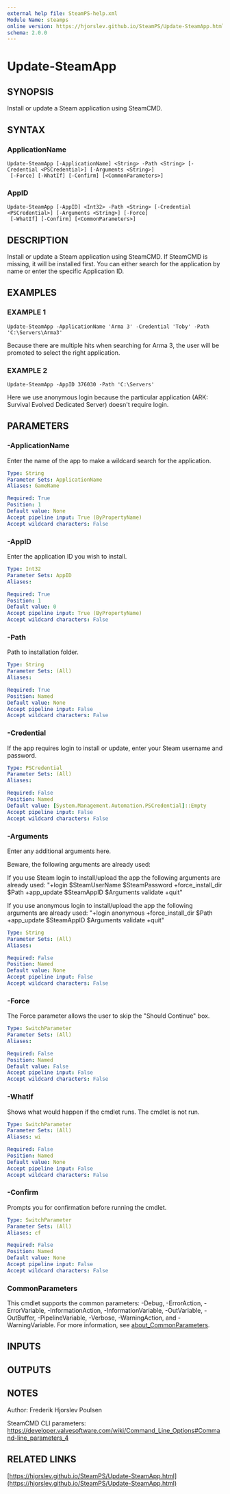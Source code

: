 ```yaml
---
external help file: SteamPS-help.xml
Module Name: steamps
online version: https://hjorslev.github.io/SteamPS/Update-SteamApp.html
schema: 2.0.0
---
```


# Update-SteamApp

## SYNOPSIS
Install or update a Steam application using SteamCMD.

## SYNTAX

### ApplicationName
```
Update-SteamApp [-ApplicationName] <String> -Path <String> [-Credential <PSCredential>] [-Arguments <String>]
 [-Force] [-WhatIf] [-Confirm] [<CommonParameters>]
```

### AppID
```
Update-SteamApp [-AppID] <Int32> -Path <String> [-Credential <PSCredential>] [-Arguments <String>] [-Force]
 [-WhatIf] [-Confirm] [<CommonParameters>]
```

## DESCRIPTION
Install or update a Steam application using SteamCMD.
If SteamCMD is missing, it will be installed first.
You can either search for the application by name or enter the specific Application ID.

## EXAMPLES

### EXAMPLE 1
```
Update-SteamApp -ApplicationName 'Arma 3' -Credential 'Toby' -Path 'C:\Servers\Arma3'
```

Because there are multiple hits when searching for Arma 3, the user will be promoted to select the right application.

### EXAMPLE 2
```
Update-SteamApp -AppID 376030 -Path 'C:\Servers'
```

Here we use anonymous login because the particular application (ARK: Survival Evolved Dedicated Server) doesn't require login.

## PARAMETERS

### -ApplicationName
Enter the name of the app to make a wildcard search for the application.

```yaml
Type: String
Parameter Sets: ApplicationName
Aliases: GameName

Required: True
Position: 1
Default value: None
Accept pipeline input: True (ByPropertyName)
Accept wildcard characters: False
```

### -AppID
Enter the application ID you wish to install.

```yaml
Type: Int32
Parameter Sets: AppID
Aliases:

Required: True
Position: 1
Default value: 0
Accept pipeline input: True (ByPropertyName)
Accept wildcard characters: False
```

### -Path
Path to installation folder.

```yaml
Type: String
Parameter Sets: (All)
Aliases:

Required: True
Position: Named
Default value: None
Accept pipeline input: False
Accept wildcard characters: False
```

### -Credential
If the app requires login to install or update, enter your Steam username and password.

```yaml
Type: PSCredential
Parameter Sets: (All)
Aliases:

Required: False
Position: Named
Default value: [System.Management.Automation.PSCredential]::Empty
Accept pipeline input: False
Accept wildcard characters: False
```

### -Arguments
Enter any additional arguments here.

Beware, the following arguments are already used:

If you use Steam login to install/upload the app the following arguments are already used: "+login $SteamUserName $SteamPassword +force_install_dir $Path +app_update $SteamAppID $Arguments validate +quit"

If you use anonymous login to install/upload the app the following arguments are already used: "+login anonymous +force_install_dir $Path +app_update $SteamAppID $Arguments validate +quit"

```yaml
Type: String
Parameter Sets: (All)
Aliases:

Required: False
Position: Named
Default value: None
Accept pipeline input: False
Accept wildcard characters: False
```

### -Force
The Force parameter allows the user to skip the "Should Continue" box.

```yaml
Type: SwitchParameter
Parameter Sets: (All)
Aliases:

Required: False
Position: Named
Default value: False
Accept pipeline input: False
Accept wildcard characters: False
```

### -WhatIf
Shows what would happen if the cmdlet runs.
The cmdlet is not run.

```yaml
Type: SwitchParameter
Parameter Sets: (All)
Aliases: wi

Required: False
Position: Named
Default value: None
Accept pipeline input: False
Accept wildcard characters: False
```

### -Confirm
Prompts you for confirmation before running the cmdlet.

```yaml
Type: SwitchParameter
Parameter Sets: (All)
Aliases: cf

Required: False
Position: Named
Default value: None
Accept pipeline input: False
Accept wildcard characters: False
```

### CommonParameters
This cmdlet supports the common parameters: -Debug, -ErrorAction, -ErrorVariable, -InformationAction, -InformationVariable, -OutVariable, -OutBuffer, -PipelineVariable, -Verbose, -WarningAction, and -WarningVariable. For more information, see [about_CommonParameters](http://go.microsoft.com/fwlink/?LinkID=113216).

## INPUTS

## OUTPUTS

## NOTES
Author: Frederik Hjorslev Poulsen

SteamCMD CLI parameters: https://developer.valvesoftware.com/wiki/Command_Line_Options#Command-line_parameters_4

## RELATED LINKS

[https://hjorslev.github.io/SteamPS/Update-SteamApp.html](https://hjorslev.github.io/SteamPS/Update-SteamApp.html)

